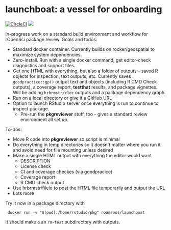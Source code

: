 # launchboat: a vessel for onboarding

[![CircleCI](https://circleci.com/gh/noamross/launchboat.svg?style=svg)](https://circleci.com/gh/noamross/launchboat)
[![](https://images.microbadger.com/badges/image/noamross/launchboat.svg)](https://hub.docker.com/r/noamross/launchboat/)

In-progress work on a standard build environment and workflow for rOpenSci package review.  Goals and todos:

 - Standard docker container. Currently builds on rocker/geospatial to maximize system dependencies.
 - Zero-install. Run with a single docker command, get editor-check diagnostics and support files.
 - Get one HTML with everything, but also a folder of outputs - saved R objects for inspection, text outputs, etc. Currently saves `goodpractice::gp()` output text and objects (including R CMD Check outputs), a coverage report, **testthat** results, and package vignettes.  Will be adding `hrbrmstr/cloc` outputs and a package dependency graph.
 - Run on a local directory or give it a GitHub URL
 - Option to launch RStudio server once everything is run to continue to inspect package.
    -  Pre-run the **pkgreviewer** stuff, too - gives a standard review environment all set up.

To-dos:

 - Move R code into **pkgreviewer** so script is minimal
 - Do everything in temp directories so it doesn't matter where you run it and avoid
   need for file mounting unless desired
-  Make a single HTML output with everything the editor would want
   -   DESCRIPTION
   -   License check
   -   CI and coverage checkes (via goodpracice)
   -   Coverage report
   -   R CMD check output
-  Use hrbrmstr/fileio to post the HTML file temporarily and output the URL
 - Lots more

Try it now in a package directory with

     docker run -v "$(pwd):/home/rstudio/pkg" noamross/launchboat
     
It should make a an `ro-test` subdirectory with outputs.
